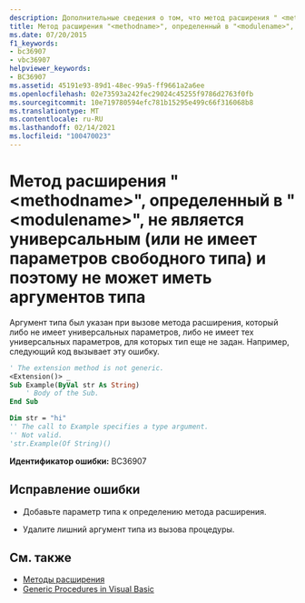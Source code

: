 ```yaml
---
description: Дополнительные сведения о том, что метод расширения " <methodname> ", определенный в "" <modulename> , не является универсальным (или не имеет параметров свободных типов) и поэтому не может иметь аргументы типа
title: Метод расширения "<methodname>", определенный в "<modulename>", не является универсальным (или не имеет параметров свободного типа) и поэтому не может иметь аргументов типа
ms.date: 07/20/2015
f1_keywords:
- bc36907
- vbc36907
helpviewer_keywords:
- BC36907
ms.assetid: 45191e93-89d1-48ec-99a5-ff9661a2a6ee
ms.openlocfilehash: 02e73593a242fec29024c45255f9786d2763f0fb
ms.sourcegitcommit: 10e719780594efc781b15295e499c66f316068b8
ms.translationtype: MT
ms.contentlocale: ru-RU
ms.lasthandoff: 02/14/2021
ms.locfileid: "100470023"
---
```

# <a name="extension-method-methodname-defined-in-modulename-is-not-generic-or-has-no-free-type-parameters-and-so-cannot-have-type-arguments"></a>Метод расширения "\<methodname>", определенный в "\<modulename>", не является универсальным (или не имеет параметров свободного типа) и поэтому не может иметь аргументов типа

Аргумент типа был указан при вызове метода расширения, который либо не имеет универсальных параметров, либо не имеет тех универсальных параметров, для которых тип еще не задан. Например, следующий код вызывает эту ошибку.  
  
```vb  
' The extension method is not generic.  
<Extension()> _  
Sub Example(ByVal str As String)  
    ' Body of the Sub.  
End Sub  
```  
  
```vb  
Dim str = "hi"  
'' The call to Example specifies a type argument.  
'' Not valid.  
'str.Example(Of String)()  
```  
  
 **Идентификатор ошибки:** BC36907  
  
## <a name="to-correct-this-error"></a>Исправление ошибки  
  
- Добавьте параметр типа к определению метода расширения.  
  
- Удалите лишний аргумент типа из вызова процедуры.  
  
## <a name="see-also"></a>См. также

- [Методы расширения](../programming-guide/language-features/procedures/extension-methods.md)
- [Generic Procedures in Visual Basic](../programming-guide/language-features/data-types/generic-procedures.md)
